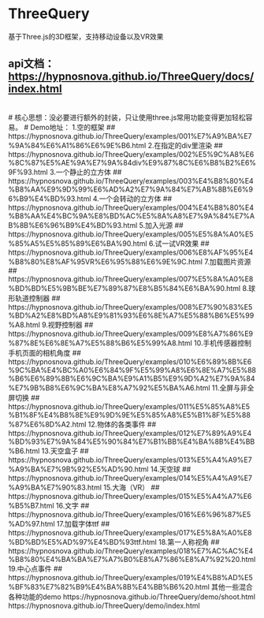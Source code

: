 # ThreeQuery
基于Three.js的3D框架，支持移动设备以及VR效果
## api文档：https://hypnosnova.github.io/ThreeQuery/docs/index.html
<br>
# 核心思想：没必要进行额外的封装，只让使用three.js常用功能变得更加轻松容易。
# Demo地址：
1.空的框架
## https://hypnosnova.github.io/ThreeQuery/examples/001%E7%A9%BA%E7%9A%84%E6%A1%86%E6%9E%B6.html
2.在指定的div里渲染
## https://hypnosnova.github.io/ThreeQuery/examples/002%E5%9C%A8%E6%8C%87%E5%AE%9A%E7%9A%84div%E9%87%8C%E6%B8%B2%E6%9F%93.html
3.一个静止的立方体
## https://hypnosnova.github.io/ThreeQuery/examples/003%E4%B8%80%E4%B8%AA%E9%9D%99%E6%AD%A2%E7%9A%84%E7%AB%8B%E6%96%B9%E4%BD%93.html
4.一个会转动的立方体
## https://hypnosnova.github.io/ThreeQuery/examples/004%E4%B8%80%E4%B8%AA%E4%BC%9A%E8%BD%AC%E5%8A%A8%E7%9A%84%E7%AB%8B%E6%96%B9%E4%BD%93.html
5.加入光源
## https://hypnosnova.github.io/ThreeQuery/examples/005%E5%8A%A0%E5%85%A5%E5%85%89%E6%BA%90.html
6.试一试VR效果
## https://hypnosnova.github.io/ThreeQuery/examples/006%E8%AF%95%E4%B8%80%E8%AF%95VR%E6%95%88%E6%9E%9C.html
7.加载图片资源
## https://hypnosnova.github.io/ThreeQuery/examples/007%E5%8A%A0%E8%BD%BD%E5%9B%BE%E7%89%87%E8%B5%84%E6%BA%90.html
8.球形轨道控制器
## https://hypnosnova.github.io/ThreeQuery/examples/008%E7%90%83%E5%BD%A2%E8%BD%A8%E9%81%93%E6%8E%A7%E5%88%B6%E5%99%A8.html
9.视野控制器
## https://hypnosnova.github.io/ThreeQuery/examples/009%E8%A7%86%E9%87%8E%E6%8E%A7%E5%88%B6%E5%99%A8.html
10.手机传感器控制手机页面的相机角度
## https://hypnosnova.github.io/ThreeQuery/examples/010%E6%89%8B%E6%9C%BA%E4%BC%A0%E6%84%9F%E5%99%A8%E6%8E%A7%E5%88%B6%E6%89%8B%E6%9C%BA%E9%A1%B5%E9%9D%A2%E7%9A%84%E7%9B%B8%E6%9C%BA%E8%A7%92%E5%BA%A6.html
11.全屏与非全屏切换
## https://hypnosnova.github.io/ThreeQuery/examples/011%E5%85%A8%E5%B1%8F%E4%B8%8E%E9%9D%9E%E5%85%A8%E5%B1%8F%E5%88%87%E6%8D%A2.html
12.物体的各类事件
## https://hypnosnova.github.io/ThreeQuery/examples/012%E7%89%A9%E4%BD%93%E7%9A%84%E5%90%84%E7%B1%BB%E4%BA%8B%E4%BB%B6.html
13.天空盒子
## https://hypnosnova.github.io/ThreeQuery/examples/013%E5%A4%A9%E7%A9%BA%E7%9B%92%E5%AD%90.html
14.天空球
## https://hypnosnova.github.io/ThreeQuery/examples/014%E5%A4%A9%E7%A9%BA%E7%90%83.html
15.大海（VR）
## https://hypnosnova.github.io/ThreeQuery/examples/015%E5%A4%A7%E6%B5%B7.html
16.文字
## https://hypnosnova.github.io/ThreeQuery/examples/016%E6%96%87%E5%AD%97.html
17.加载字体ttf
## https://hypnosnova.github.io/ThreeQuery/examples/017%E5%8A%A0%E8%BD%BD%E5%AD%97%E4%BD%93ttf.html
18.第一人称视角
## https://hypnosnova.github.io/ThreeQuery/examples/018%E7%AC%AC%E4%B8%80%E4%BA%BA%E7%A7%B0%E8%A7%86%E8%A7%92%20.html
19.中心点事件
## https://hypnosnova.github.io/ThreeQuery/examples/019%E4%B8%AD%E5%BF%83%E7%82%B9%E4%BA%8B%E4%BB%B6%20.html
其他一些混合各种功能的demo
https://hypnosnova.github.io/ThreeQuery/demo/shoot.html
https://hypnosnova.github.io/ThreeQuery/demo/index.html
